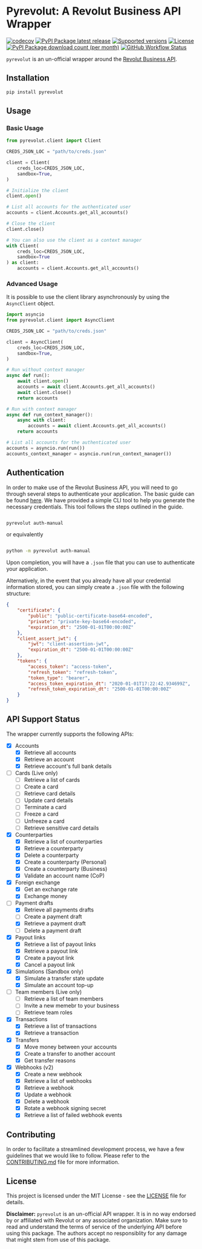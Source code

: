 # Pyrevolut: A Revolut Business API Wrapper

[![codecov](https://codecov.io/gh/Trevypants/pyrevolut/graph/badge.svg?token=55UY8J1YZM)](https://codecov.io/gh/Trevypants/pyrevolut)
[![PyPI Package latest release](https://badge.fury.io/py/pyrevolut.svg)](https://badge.fury.io/py/pyrevolut)
[![Supported versions](https://img.shields.io/pypi/pyversions/pyrevolut)](https://pypi.org/project/pyrevolut/)
[![License](https://img.shields.io/pypi/l/pyrevolut)](https://pypi.org/project/pyrevolut/)
[![PyPI Package download count (per month)](https://img.shields.io/pypi/dm/pyrevolut)](https://pypi.org/project/pyrevolut/)
[![GitHub Workflow Status](https://img.shields.io/github/workflow/status/Trevypants/pyrevolut/CI)](https://github.com/Trevypants/pyrevolut/actions)

`pyrevolut` is an un-official wrapper around the [Revolut Business API](https://developer.revolut.com/docs/business/business-api).

## Installation

```bash
pip install pyrevolut
```

## Usage

### Basic Usage

```python
from pyrevolut.client import Client

CREDS_JSON_LOC = "path/to/creds.json"

client = Client(
    creds_loc=CREDS_JSON_LOC,
    sandbox=True,
)

# Initialize the client
client.open()

# List all accounts for the authenticated user
accounts = client.Accounts.get_all_accounts()

# Close the client
client.close()

# You can also use the client as a context manager
with Client(
    creds_loc=CREDS_JSON_LOC,
    sandbox=True
) as client:
    accounts = client.Accounts.get_all_accounts()
```

### Advanced Usage

It is possible to use the client library asynchronously by using the `AsyncClient` object.

```python
import asyncio
from pyrevolut.client import AsyncClient

CREDS_JSON_LOC = "path/to/creds.json"

client = AsyncClient(
    creds_loc=CREDS_JSON_LOC,
    sandbox=True,
)

# Run without context manager
async def run():
    await client.open() 
    accounts = await client.Accounts.get_all_accounts()
    await client.close() 
    return accounts

# Run with context manager
async def run_context_manager():
    async with client:
        accounts = await client.Accounts.get_all_accounts() 
    return accounts

# List all accounts for the authenticated user
accounts = asyncio.run(run())
accounts_context_manager = asyncio.run(run_context_manager())

```

## Authentication

In order to make use of the Revolut Business API, you will need to go through several steps to authenticate your application. The basic guide can be found [here](https://developer.revolut.com/docs/guides/manage-accounts/get-started/make-your-first-api-request). We have provided a simple CLI tool to help you generate the necessary credentials. This tool follows the steps outlined in the guide.

```bash

pyrevolut auth-manual

```

or equivalently

```bash

python -m pyrevolut auth-manual

```

Upon completion, you will have a `.json` file that you can use to authenticate your application.

Alternatively, in the event that you already have all your credential information stored, you can simply create a `.json` file with the following structure:

```json
{
    "certificate": {
        "public": "public-certificate-base64-encoded",
        "private": "private-key-base64-encoded",
        "expiration_dt": "2500-01-01T00:00:00Z"
    },
    "client_assert_jwt": {
        "jwt": "client-assertion-jwt",
        "expiration_dt": "2500-01-01T00:00:00Z"
    },
    "tokens": {
        "access_token": "access-token",
        "refresh_token": "refresh-token",
        "token_type": "bearer",
        "access_token_expiration_dt": "2020-01-01T17:22:42.934699Z",
        "refresh_token_expiration_dt": "2500-01-01T00:00:00Z"
    }
}
```

## API Support Status

The wrapper currently supports the following APIs:

- [x] Accounts
  - [x] Retrieve all accounts
  - [x] Retrieve an account
  - [x] Retrieve account's full bank details
- [ ] Cards (Live only)
  - [ ] Retrieve a list of cards
  - [ ] Create a card
  - [ ] Retrieve card details
  - [ ] Update card details
  - [ ] Terminate a card
  - [ ] Freeze a card
  - [ ] Unfreeze a card
  - [ ] Retrieve sensitive card details
- [x] Counterparties
  - [x] Retrieve a list of counterparties
  - [x] Retrieve a counterparty
  - [x] Delete a counterparty
  - [x] Create a counterparty (Personal)
  - [x] Create a counterparty (Business)
  - [x] Validate an account name (CoP)
- [x] Foreign exchange
  - [x] Get an exchange rate
  - [x] Exchange money
- [ ] Payment drafts
  - [x] Retrieve all payments drafts
  - [ ] Create a payment draft
  - [x] Retrieve a payment draft
  - [ ] Delete a payment draft
- [x] Payout links
  - [x] Retrieve a list of payout links
  - [x] Retrieve a payout link
  - [x] Create a payout link
  - [x] Cancel a payout link
- [x] Simulations (Sandbox only)
  - [x] Simulate a transfer state update
  - [x] Simulate an account top-up
- [ ] Team members (Live only)
  - [ ] Retrieve a list of team members
  - [ ] Invite a new memebr to your business
  - [ ] Retrieve team roles
- [x] Transactions
  - [x] Retrieve a list of transactions
  - [x] Retrieve a transaction
- [x] Transfers
  - [x] Move money between your accounts
  - [x] Create a transfer to another account
  - [x] Get transfer reasons
- [x] Webhooks (v2)
  - [x] Create a new webhook
  - [x] Retrieve a list of webhooks
  - [x] Retrieve a webhook
  - [x] Update a webhook
  - [x] Delete a webhook
  - [x] Rotate a webhook signing secret
  - [x] Retrieve a list of failed webhook events

## **Contributing**

In order to facilitate a streamlined development process, we have a few guidelines that we would like to follow. Please refer to the [CONTRIBUTING.md](CONTRIBUTING.md) file for more information.

## **License**

This project is licensed under the MIT License - see the [LICENSE](LICENSE) file for details.

**Disclaimer:** `pyrevolut` is an un-official API wrapper. It is in no way endorsed by or affiliated with Revolut or any associated organization. Make sure to read and understand the terms of service of the underlying API before using this package. The authors accept no responsiblity for any damage that might stem from use of this package.
